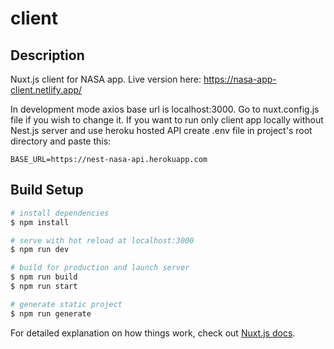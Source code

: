 # client

## Description

Nuxt.js client for NASA app. Live version here: https://nasa-app-client.netlify.app/

In development mode axios base url is localhost:3000. Go to nuxt.config.js file if you wish to change it.
If you want to run only client app locally without Nest.js server and use heroku hosted API create .env file in project's root directory and paste this:

```
BASE_URL=https://nest-nasa-api.herokuapp.com
```

## Build Setup

```bash
# install dependencies
$ npm install

# serve with hot reload at localhost:3000
$ npm run dev

# build for production and launch server
$ npm run build
$ npm run start

# generate static project
$ npm run generate
```

For detailed explanation on how things work, check out [Nuxt.js docs](https://nuxtjs.org).
